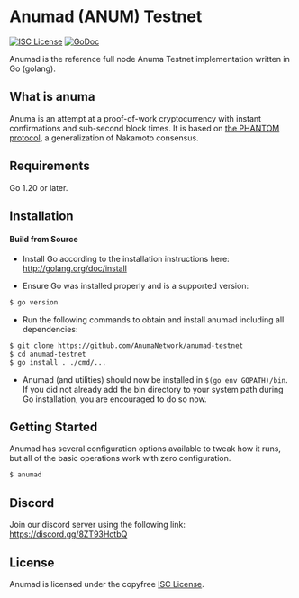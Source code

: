 
Anumad (ANUM) Testnet
====

[![ISC License](http://img.shields.io/badge/license-ISC-blue.svg)](https://choosealicense.com/licenses/isc/)
[![GoDoc](https://img.shields.io/badge/godoc-reference-blue.svg)](http://godoc.org/github.com/AnumaNetwork/anumad-testnet)

Anumad is the reference full node Anuma Testnet implementation written in Go (golang).

## What is anuma

Anuma is an attempt at a proof-of-work cryptocurrency with instant confirmations and sub-second block times. It is based on [the PHANTOM protocol](https://eprint.iacr.org/2018/104.pdf), a generalization of Nakamoto consensus.

## Requirements

Go 1.20 or later.

## Installation

#### Build from Source

- Install Go according to the installation instructions here:
  http://golang.org/doc/install

- Ensure Go was installed properly and is a supported version:

```bash
$ go version
```

- Run the following commands to obtain and install anumad including all dependencies:

```bash
$ git clone https://github.com/AnumaNetwork/anumad-testnet
$ cd anumad-testnet
$ go install . ./cmd/...
```

- Anumad (and utilities) should now be installed in `$(go env GOPATH)/bin`. If you did
  not already add the bin directory to your system path during Go installation,
  you are encouraged to do so now.


## Getting Started

Anumad has several configuration options available to tweak how it runs, but all
of the basic operations work with zero configuration.

```bash
$ anumad
```

## Discord
Join our discord server using the following link: https://discord.gg/8ZT93HctbQ

## License

Anumad is licensed under the copyfree [ISC License](https://choosealicense.com/licenses/isc/).
